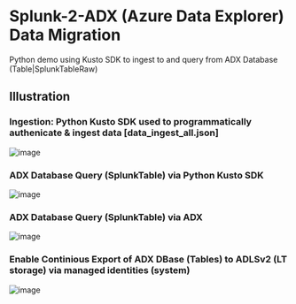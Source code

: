 # Splunk-2-ADX (Azure Data Explorer) Data Migration
Python demo using Kusto SDK to ingest to and query from ADX Database (Table|SplunkTableRaw)

## Illustration
### Ingestion: Python Kusto SDK used to programmatically authenicate & ingest data [data_ingest_all.json]
![image](https://github.com/dcodev1702/splunk_2_adx/assets/32214072/757a1101-0645-487f-a4ec-b6c39d797935)

### ADX Database Query (SplunkTable) via Python Kusto SDK
![image](https://github.com/dcodev1702/splunk_2_adx/assets/32214072/40b61863-2b81-4e0b-add7-22881bb7473d)

### ADX Database Query (SplunkTable) via ADX
![image](https://github.com/dcodev1702/splunk_2_adx/assets/32214072/812b5597-70cd-4363-a5d4-0e4d07cbee0e)

### Enable Continious Export of ADX DBase (Tables) to ADLSv2 (LT storage) via managed identities (system)
![image](https://github.com/dcodev1702/splunk_2_adx/assets/32214072/26a304ac-d73c-49e9-ad69-1317a152e96c)


